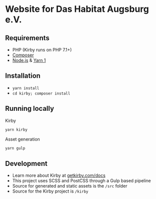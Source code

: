 # Website for Das Habitat Augsburg e.V.

## Requirements

- PHP (Kirby runs on PHP 7.1+)
- [Composer](https://getcomposer.org)
- [Node.js](https://nodejs.org/) & [Yarn 1](https://classic.yarnpkg.com/)

## Installation

- `yarn install`
- `cd kirby; composer install`

## Running locally

Kirby

```sh
yarn kirby
```

Asset generation

```sh
yarn gulp
```

## Development

- Learn more about Kirby at [getkirby.com/docs](https://getkirby.com/docs)
- This project uses SCSS and PostCSS through a Gulp based pipeline
- Source for generated and static assets is the `/src` folder
- Source for the Kirby project is `/kirby`
